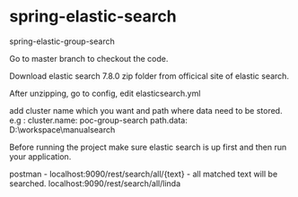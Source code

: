 # spring-elastic-search
spring-elastic-group-search

Go to master branch to checkout the code.

Download elastic search 7.8.0 zip folder from officical site of elastic search.

After unzipping, go to config, edit elasticsearch.yml

add cluster name which you want and path where data need to be stored.
e.g :
cluster.name: poc-group-search
path.data: D:\workspace\manualsearch

Before running the project make sure elastic search is up first and then run your application.

postman - 
localhost:9090/rest/search/all/{text} -  all matched text will be searched.
localhost:9090/rest/search/all/linda
